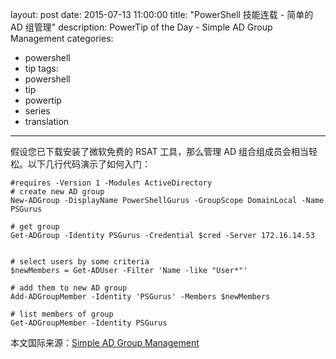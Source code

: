 ﻿layout: post
date: 2015-07-13 11:00:00
title: "PowerShell 技能连载 - 简单的 AD 组管理"
description: PowerTip of the Day - Simple AD Group Management
categories:
- powershell
- tip
tags:
- powershell
- tip
- powertip
- series
- translation
---
假设您已下载安装了微软免费的 RSAT 工具，那么管理 AD 组合组成员会相当轻松。以下几行代码演示了如何入门：

    #requires -Version 1 -Modules ActiveDirectory
    # create new AD group
    New-ADGroup -DisplayName PowerShellGurus -GroupScope DomainLocal -Name PSGurus
    
    # get group
    Get-ADGroup -Identity PSGurus -Credential $cred -Server 172.16.14.53
    
    
    # select users by some criteria
    $newMembers = Get-ADUser -Filter 'Name -like "User*"'
    
    # add them to new AD group
    Add-ADGroupMember -Identity 'PSGurus' -Members $newMembers
    
    # list members of group
    Get-ADGroupMember -Identity PSGurus

<!--more-->
本文国际来源：[Simple AD Group Management](http://powershell.com/cs/blogs/tips/archive/2015/07/13/simple-ad-group-management.aspx)
